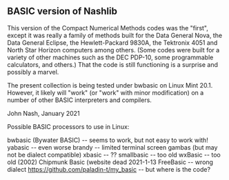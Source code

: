 ## BASIC version of Nashlib

This version of the Compact Numerical Methods codes was the "first", except
it was really a family of methods built for the Data General Nova, the Data
General Eclipse, the Hewlett-Packard 9830A, the Tektronix 4051 and 
North Star Horizon computers among others. (Some codes were built for a
variety of other machines such as the DEC PDP-10, some programmable calculators,
and others.) That the code is still functioning is a surprise and possibly
a marvel. 

The present collection is being tested under bwbasic on Linux Mint 20.1.
However, it likely will "work" (or "work" with minor modification) on a
number of other BASIC interpreters and compilers.

John Nash, January 2021


Possible BASIC processors to use in Linux:

bwbasic  (Bywater BASIC)  -- seems to work, but not easy to work with!
yabasic -- even worse
brandy -- limited terminal screen
gambas (but may not be dialect compatible)
xbasic -- ??
smallbasic -- too old 
wxBasic -- too old (2002)
Chipmunk Basic (website dead 2021-1-13
FreeBasic -- wrong dialect
https://github.com/paladin-t/my_basic -- but where is the code?
